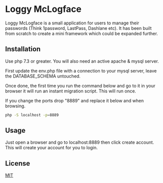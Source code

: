 # Loggy McLogface

Loggy McLogface is a small application for users to manage their passwords (Think 1password, LastPass, Dashlane etc).
It has been built from scratch to create a mini framework which could be expanded further.

## Installation

Use php 7.3 or greater. You will also need an active apache & mysql server.

First update the env.php file with a connection to your
mysql server, leave the DATABASE_SCHEMA untouched.

Once done, the first time you run the command below and go to it in your browser it will
run an instant migration script. This will run once.

If you change the ports drop "8889" and replace it below and when browsing.

```bash
php -S localhost -p=8889
```


## Usage

Just open a browser and go to localhost:8889 then click create account.
This will create your account for you to login.

## License
[MIT](https://choosealicense.com/licenses/mit/)

